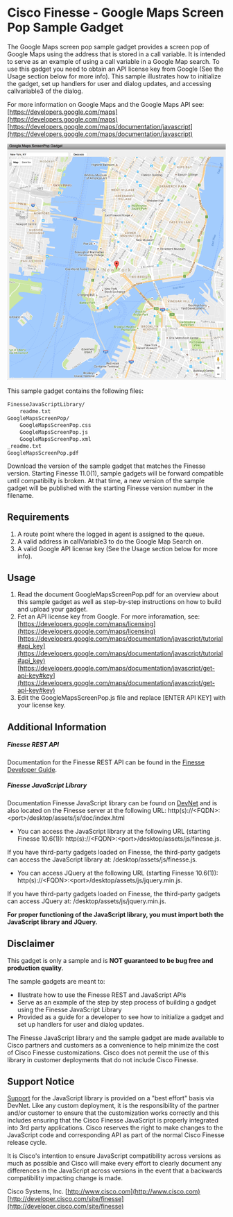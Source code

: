 # Cisco Finesse - Google Maps Screen Pop Sample Gadget
The Google Maps screen pop sample gadget provides a screen pop of Google Maps using the address that is stored in a call variable. It is intended to serve as an example of using a call variable in a Google Map search. To use this gadget you need to obtain an API license key from Google (See the Usage section below for more info). This sample illustrates how to initialize the gadget, set up handlers for user and dialog updates, and accessing callvariable3 of the dialog.

For more information on Google Maps and the Google Maps API see:
   [https://developers.google.com/maps](https://developers.google.com/maps)
   [https://developers.google.com/maps/documentation/javascript](https://developers.google.com/maps/documentation/javascript)

![Sample Gadget Screenshot](Screenshot.png)

This sample gadget contains the following files:

	FinesseJavaScriptLibrary/
		readme.txt
	GoogleMapsScreenPop/
		GoogleMapsScreenPop.css
		GoogleMapsScreenPop.js
		GoogleMapsScreenPop.xml
	_readme.txt
	GoogleMapsScreenPop.pdf

Download the version of the sample gadget that matches the Finesse version. Starting Finesse 11.0(1), sample gadgets will be forward compatible until compatibilty is broken. At that time, a new version of the sample gadget will be published with the starting Finesse version number in the filename.

## Requirements
1. A route point where the logged in agent is assigned to the queue.
2. A valid address in callVariable3 to do the Google Map Search on.
3. A valid Google API license key (See the Usage section below for more info).

## Usage
1. Read the document GoogleMapsScreenPop.pdf for an overview about this sample gadget as well as step-by-step instructions on how to build and upload your gadget.
2. Fet an API license key from Google. For more inforamation, see: 
 [https://developers.google.com/maps/licensing](https://developers.google.com/maps/licensing)
 [https://developers.google.com/maps/documentation/javascript/tutorial#api_key](https://developers.google.com/maps/documentation/javascript/tutorial#api_key)
 [https://developers.google.com/maps/documentation/javascript/get-api-key#key](https://developers.google.com/maps/documentation/javascript/get-api-key#key)
3. Edit the GoogleMapsScreenPop.js file and replace [ENTER API KEY] with your license key.

## Additional Information
##### Finesse REST API
Documentation for the Finesse REST API can be found in the [Finesse Developer Guide](http://developer.cisco.com/site/finesse/docs/guides/rest-api-dev-guide).

##### Finesse JavaScript Library
Documentation Finesse JavaScript library can be found on [DevNet](http://developer.cisco.com/site/finesse/docs/guides/javascript-library) and is also located on the Finesse server at the following URL: http(s)://&lt;FQDN&gt;:&lt;port&gt;/desktop/assets/js/doc/index.html

- You can access the JavaScript library at the following URL (starting Finesse 10.6(1)): http(s)://&lt;FQDN&gt;:&lt;port&gt;/desktop/assets/js/finesse.js.

 If you have third-party gadgets loaded on Finesse, the third-party gadgets can access the JavaScript library at: /desktop/assets/js/finesse.js.
- You can access JQuery at the following URL (starting Finesse 10.6(1)): http(s)://&lt;FQDN&gt;:&lt;port&gt;/desktop/assets/js/jquery.min.js.

 If you have third-party gadgets loaded on Finesse, the third-party gadgets can access JQuery at: /desktop/assets/js/jquery.min.js.

**For proper functioning of the JavaScript library, you must import both the JavaScript library and JQuery.**

## Disclaimer
This gadget is only a sample and is **NOT guaranteed to be bug free and production quality**.

The sample gadgets are meant to:
- Illustrate how to use the Finesse REST and JavaScript APIs
- Serve as an example of the step by step process of building a gadget using the Finesse JavaScript Library
- Provided as a guide for a developer to see how to initialize a gadget and set up handlers for user and dialog updates.

The Finesse JavaScript library and the sample gadget are made available to Cisco partners and customers as a convenience to help minimize the cost of Cisco Finesse customizations. Cisco does not permit the use of this library in customer deployments that do not include Cisco Finesse.

## Support Notice
[Support](http://developer.cisco.com/site/devnet/support) for the JavaScript library is provided on a "best effort" basis via DevNet. Like any custom deployment, it is the responsibility of the partner and/or customer to ensure that the customization works correctly and this includes ensuring that the Cisco Finesse JavaScript is properly integrated into 3rd party applications. Cisco reserves the right to make changes to the JavaScript code and corresponding API as part of the normal Cisco Finesse release cycle.

It is Cisco's intention to ensure JavaScript compatibility across versions as much as possible and Cisco will make every effort to clearly document any differences in the JavaScript across versions in the event that a backwards compatibility impacting change is made.

Cisco Systems, Inc.
[http://www.cisco.com](http://www.cisco.com)
[http://developer.cisco.com/site/finesse](http://developer.cisco.com/site/finesse)